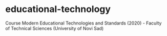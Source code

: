 # educational-technology
Course Modern Educational Technologies and Standards (2020) - Faculty of Technical Sciences (University of Novi Sad) 

